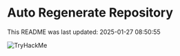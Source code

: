 # Auto Regenerate Repository

This README was last updated: 2025-01-27 08:50:55

 ![TryHackMe](https://tryhackme.com/badge/533634)